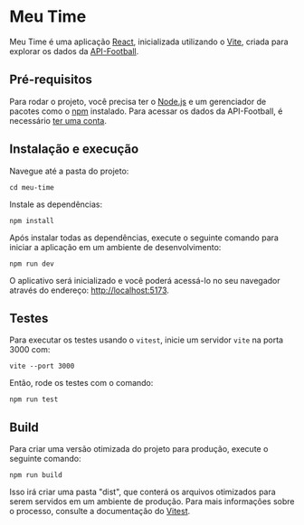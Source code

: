 # Meu Time

Meu Time é uma aplicação [React](https://reactjs.org/), inicializada utilizando o [Vite](https://vitejs.dev/), criada para explorar os dados da [API-Football](https://www.api-football.com/).

## Pré-requisitos

Para rodar o projeto, você precisa ter o [Node.js](https://nodejs.org) e um gerenciador de pacotes como o [npm](https://www.npmjs.com/) instalado. Para acessar os dados da API-Football, é necessário [ter uma conta](https://dashboard.api-football.com/register).

## Instalação e execução

Navegue até a pasta do projeto:

```
cd meu-time
```

Instale as dependências:

```
npm install
```

Após instalar todas as dependências, execute o seguinte comando para iniciar a aplicação em um ambiente de desenvolvimento:

```
npm run dev
```

O aplicativo será inicializado e você poderá acessá-lo no seu navegador através do endereço: [http://localhost:5173](http://localhost:5173).

## Testes

Para executar os testes usando o `vitest`, inicie um servidor `vite` na porta 3000 com:

```
vite --port 3000
```

Então, rode os testes com o comando:

```
npm run test
```

## Build

Para criar uma versão otimizada do projeto para produção, execute o seguinte comando:

```
npm run build
```

Isso irá criar uma pasta "dist", que conterá os arquivos otimizados para serem servidos em um ambiente de produção. Para mais informações sobre o processo, consulte a documentação do [Vitest](https://vitejs.dev/guide/build.html).
